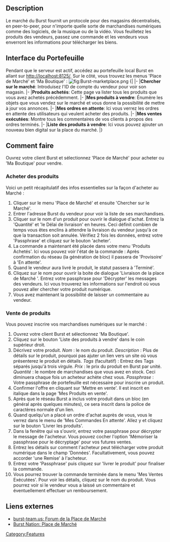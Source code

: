 <languages/>

Description
-----------

Le marché du Burst fournit un protocole pour des magasins décentralisés, en peer-to-peer, pour n'importe quelle sorte de marchandises numériques comme des logiciels, de la musique ou de la vidéo. Vous feuilletez les produits des vendeurs, passez une commande et les vendeurs vous enverront les informations pour télécharger les biens.

Interface du Portefeuille
-------------------------

Pendant que le serveur est actif, accédez au portefeuille local Burst en allant sur <http://localhost:8125/>. Sur le côté, vous trouvez les menus 'Place de Marché' et 'Ma Boutique' : ![](Burst-marketplace.png "fig:Burst-marketplace.png")
{| |- |**Chercher sur le marché**: Introduisez l'ID de compte du vendeur pour voir son magasin. |- |**Produits achetés**: Cette page va lister tous les produits que vous avez achetés précédemment. |- |**Mes produits à vendre**: Énumère les objets que vous vendez sur le marché et vous donne la possibilité de mettre à jour vos annonces. |- |**Mes ordres en attente**: Ici vous verrez les ordres en attente des utilisateurs qui veulent acheter des produits. |- |**Mes ventes exécutées**: Montre tous les commentaires de vos clients à propos des ordres terminés. |- |**Liste des produits à vendre**: Ici vous pouvez ajouter un nouveau bien digital sur la place du marché. |}

Comment faire
-------------

Ouvrez votre client Burst et sélectionnez 'Place de Marché' pour acheter ou 'Ma Boutique' pour vendre.

### Acheter des produits

Voici un petit récapitulatif des infos essentielles sur la façon d'acheter au Marché :

1.  Cliquer sur le menu 'Place de Marché' et ensuite 'Chercher sur le Marché'.
2.  Entrer l'adresse Burst du vendeur pour voir la liste de ses marchandises.
3.  Cliquer sur le nom d'un produit pour ouvrir le dialogue d'achat. Entrez la 'Quantité' et 'le Délai de livraison' en heures. Ceci définit combien de temps vous êtes enclins à attendre la livraison du vendeur jusqu'à ce que la transaction soit annulée. Vérifiez 2 fois les données, entrez votre 'Passphrase' et cliquez sur le bouton 'acheter'.
4.  La commande a maintenant été placée dans votre menu 'Produits Achetés'. Ici vous pouvez voir l'état de la commande : Après confirmation du réseau (la génération de bloc) il passera de 'Provisoire' à 'En attente'.
5.  Quand le vendeur aura livré le produit, le statut passera à 'Terminé'.
6.  Cliquez sur le nom pour ouvrir la boite de dialogue 'Livraison de la place de Marché '. Entrez votre passphrase pour 'Décrypter' les messages des vendeurs. Ici vous trouverez les informations sur l'endroit où vous pouvez aller chercher votre produit numérique.
7.  Vous avez maintenant la possibilité de laisser un commentaire au vendeur.

### Vente de produits

Vous pouvez inscrire vos marchandises numériques sur le marché :

1.  Ouvrez votre client Burst et sélectionnez 'Ma Boutique'.
2.  Cliquez sur le bouton 'Liste des produits à vendre' dans le coin supérieur droit.
3.  Décrivez votre produit.
    *Nom* : le nom du produit.
    *Description* : Plus de détails sur le produit, pourquoi pas ajuter un lien vers un site où vous présenterez le produit en détails.
    *Tags* (facultatif) : Entrez des Tags séparés jusqu'à trois virgule.
    *Prix* : le prix du produit en Burst par unité.
    *Quantité* : le nombre de marchandises que vous avez en stock. Ceci diminuera chaque fois un acheteur achète chez vous.
    *Passphrase* : Votre passphrase de portefeuille est nécessaire pour inscrire un produit.
4.  Confirmer l'offre en cliquant sur 'Mettre en vente'. Il est inscrit en italique dans la page 'Mes Produits en vente'.
5.  Après que le réseau Burst a inclus votre produit dans un bloc (en général après quelques minutes), ce sera inscrit dans la police de caractères normale d'un lien.
6.  Quand quelqu'un a placé un ordre d'achat auprès de vous, vous le verrez dans le menu de 'Mes Commandes En attente'. Allez y et cliquez sur le bouton 'Livrer les produits'.
7.  Dans la fenêtre qui va s'ouvrir, entrez votre passphrase pour décrypter le message de l'acheteur. Vous pouvez cocher l'option 'Mémoriser la passphrase pour le décryptage' pour vos futures ventes.
8.  Entrez les détails sur comment l'acheteur peut télécharger votre produit numérique dans le champ 'Données'. Facultativement, vous pouvez accorder 'une Remise' à l'acheteur.
9.  Entrez votre 'Passphrase' puis cliquez sur 'livrer le produit' pour finaliser la commande.
10. Vous pourrez trouver la commande terminée dans le menu 'Mes Ventes Exécutées'. Pour voir les détails, cliquez sur le nom du produit. Vous pourrez voir si le vendeur vous a laissé un commentaire et éventuellement effectuer un remboursement.

Liens externes
--------------

-   [burst-team.us: Forum de la Place de Marché](https://forums.burst-team.us/category/14/marketplace/)
-   [Burst Nation: Place de Marché](https://www.burstnation.com/wbb/index.php?board/12-marketplace/)

<Category:Features>
